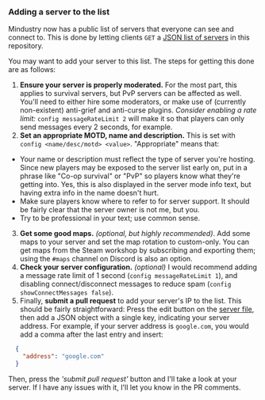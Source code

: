 ### Adding a server to the list

Mindustry now has a public list of servers that everyone can see and connect to. 
This is done by letting clients `GET` a [JSON list of servers](https://github.com/Anuken/Mindustry/blob/master/servers.json) in this repository.

You may want to add your server to this list. The steps for getting this done are as follows:

1. **Ensure your server is properly moderated.** For the most part, this applies to survival servers, but PvP servers can be affected as well.
You'll need to either hire some moderators, or make use of (currently non-existent) anti-grief and anti-curse plugins. 
*Consider enabling a rate limit:* `config messageRateLimit 2` will make it so that players can only send messages every 2 seconds, for example.
2. **Set an appropriate MOTD, name and description.** This is set with `config <name/desc/motd> <value>`. "Appropriate" means that:
  - Your name or description must reflect the type of server you're hosting. 
  Since new players may be exposed to the server list early on, put in a phrase like "Co-op survival" or "PvP" so players know what they're getting into. Yes, this is also displayed in the server mode info text, but having extra info in the name doesn't hurt.
  - Make sure players know where to refer to for server support. It should be fairly clear that the server owner is not me, but you.
  - Try to be professional in your text; use common sense.
3. **Get some good maps.** *(optional, but highly recommended)*. Add some maps to your server and set the map rotation to custom-only. You can get maps from the Steam workshop by subscribing and exporting them; using the `#maps` channel on Discord is also an option.
4. **Check your server configuration.** *(optional)* I would recommend adding a message rate limit of 1 second (`config messageRateLimit 1`), and disabling connect/disconnect messages to reduce spam (`config showConnectMessages false`).
5. Finally, **submit a pull request** to add your server's IP to the list. 
This should be fairly straightforward: Press the edit button on the [server file](https://github.com/Anuken/Mindustry/blob/master/servers.json), then add a JSON object with a single key, indicating your server address.
For example, if your server address is `google.com`, you would add a comma after the last entry and insert:
```json
  {
    "address": "google.com"
  }
```
Then, press the *'submit pull request'* button and I'll take a look at your server. If I have any issues with it, I'll let you know in the PR comments.
